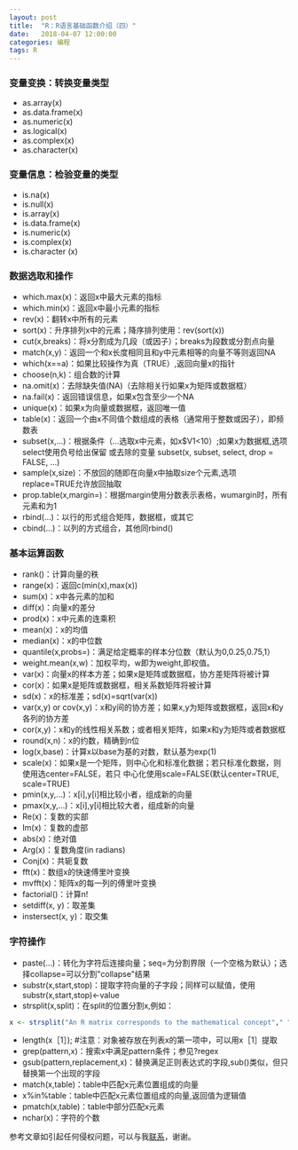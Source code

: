 ```yaml
---
layout: post
title:  "R：R语言基础函数介绍（四）"
date:   2018-04-07 12:00:00
categories: 编程
tags: R
---
```


### 变量变换：转换变量类型

* as.array(x)
* as.data.frame(x)
* as.numeric(x)
* as.logical(x)
* as.complex(x)
* as.character(x)

### 变量信息：检验变量的类型

* is.na(x)
* is.null(x)
* is.array(x)
* is.data.frame(x)
* is.numeric(x)
* is.complex(x)
* is.character (x)


### 数据选取和操作

* which.max(x)：返回x中最大元素的指标
* which.min(x)：返回x中最小元素的指标
* rev(x)：翻转x中所有的元素
* sort(x)：升序排列x中的元素；降序排列使用：rev(sort(x))
* cut(x,breaks)：将x分割成为几段（或因子）；breaks为段数或分割点向量
* match(x,y)：返回一个和x长度相同且和y中元素相等的向量不等则返回NA
* which(x==a)：如果比较操作为真（TRUE）,返回向量x的指针
* choose(n,k)：组合数的计算
* na.omit(x)：去除缺失值(NA)（去除相关行如果x为矩阵或数据框）
* na.fail(x)：返回错误信息，如果x包含至少一个NA
* unique(x)：如果x为向量或数据框，返回唯一值
* table(x)：返回一个由x不同值个数组成的表格（通常用于整数或因子），即频数表
* subset(x,...)：根据条件（...选取x中元素，如x$V1<10）;如果x为数据框,选项select使用负号给出保留 或去除的变量 subset(x, subset, select, drop = FALSE, ...)
* sample(x,size)：不放回的随即在向量x中抽取size个元素,选项replace=TRUE允许放回抽取
* prop.table(x,margin=)：根据margin使用分数表示表格，wumargin时，所有元素和为1
* rbind(...)：以行的形式组合矩阵，数据框，或其它
* cbind(...)：以列的方式组合，其他同rbind()


### 基本运算函数
* rank()：计算向量的秩
* range(x)：返回c(min(x),max(x))
* sum(x)：x中各元素的加和
* diff(x)：向量x的差分
* prod(x)：x中元素的连乘积
* mean(x)：x的均值
* median(x)：x的中位数
* quantile(x,probs=)：满足给定概率的样本分位数（默认为0,0.25,0.75,1）
* weight.mean(x,w)：加权平均，w即为weight,即权值。
* var(x)：向量x的样本方差；如果x是矩阵或数据框，协方差矩阵将被计算 
* cor(x)：如果x是矩阵或数据框，相关系数矩阵将被计算
* sd(x)：x的标准差；sd(x)=sqrt(var(x))
* var(x,y) or cov(x,y)：x和y间的协方差；如果x,y为矩阵或数据框，返回x和y各列的协方差
* cor(x,y)：x和y的线性相关系数；或者相关矩阵，如果x和y为矩阵或者数据框
* round(x,n)：x的约数，精确到n位
* log(x,base)：计算x以base为基的对数，默认基为exp(1)
* scale(x)：如果x是一个矩阵，则中心化和标准化数据；若只标准化数据，则使用选center=FALSE，若只 中心化使用scale=FALSE(默认center=TRUE, scale=TRUE)
* pmin(x,y,...)：x[i],y[i]相比较小者，组成新的向量
* pmax(x,y,...)：x[i],y[i]相比较大者，组成新的向量
* Re(x)：复数的实部
* Im(x)：复数的虚部
* abs(x)：绝对值
* Arg(x)：复数角度(in radians)
* Conj(x)：共轭复数
* fft(x)：数组x的快速傅里叶变换
* mvfft(x)：矩阵x的每一列的傅里叶变换
* factorial()：计算n!
* setdiff(x, y)：取差集
* instersect(x, y)：取交集


### 字符操作
* paste(...)：转化为字符后连接向量；seq=为分割界限（一个空格为默认）；选择collapse=可以分割"collapse"结果
* substr(x,start,stop)：提取字符向量的子字段；同样可以赋值，使用substr(x,start,stop)<-value
* strsplit(x,split)：在split的位置分割x,例如：

```R
x <- strsplit("An R matrix corresponds to the mathematical concept"," ")
```


* length(x［1］); #注意：对象被存放在列表x的第一项中，可以用x［1］提取
* grep(pattern,x)：搜索x中满足pattern条件；参见?regex
* gsub(pattern,replacement,x)：替换满足正则表达式的字段,sub()类似，但只替换第一个出现的字段
* match(x,table)：table中匹配x元素位置组成的向量
* x%in%table：table中匹配x元素位置组成的向量,返回值为逻辑值
* pmatch(x,table)：table中部分匹配x元素
* nchar(x)：字符的个数






参考文章如引起任何侵权问题，可以与我[联系](https://github.com/HuaZou/)，谢谢。